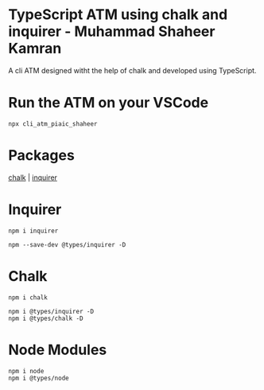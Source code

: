 # TypeScript ATM using chalk and inquirer - Muhammad Shaheer Kamran

A cli ATM  designed witht the help of chalk and developed using TypeScript.

# Run the ATM on your  VSCode 

```
npx cli_atm_piaic_shaheer
```

# Packages

[chalk](https://github.com/chalk/chalk) | 
[inquirer](https://github.com/SBoudrias/Inquirer.js)

# Inquirer

```
npm i inquirer
```
```
npm --save-dev @types/inquirer -D
```

# Chalk
```
npm i chalk
```
```
npm i @types/inquirer -D
npm i @types/chalk -D
```

# Node Modules
```
npm i node
npm i @types/node
```
